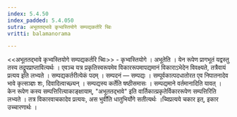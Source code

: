 ```yaml
---
index: 5.4.50
index_padded: 5.4.050
sutra: अभूततद्भावे कृभ्वस्तियोगे सम्पद्यकर्तरि च्विः
vritti: balamanorama

---
```

<<अभूततद्भावे कृभ्वस्तियोगे सम्पद्यकर्तरि च्विः>> - कृभ्वस्तियोगे । अभूतेति । येन रूपेण प्रागभूतं यद्वस्तु तस्य तद्रूपप्राप्तावित्यर्थः । एवञ्च यत्र प्रकृतिस्वरूपमेव विकाररूपमापद्यमानं विकाराऽभेदेन विवक्ष्यते, तत्रैवायं प्रत्यय इति लभ्यते । सम्पद्यकर्तरीत्येकं पदम् । सम्पदनं — सम्पद्यः । सम्पूर्वकात्पदधातोरत एव निपातनादेव भावे कृत्सञ्ज्ञः शः, दिवादित्वाच्छ्यन् । सम्पद्यस्य कर्तेति षष्ठीसमासः । सम्पद्यमाने वर्तमानादिति यावत् । केन रूपेण कस्य सम्पत्तिरित्याकाङ्क्षायाम्, "अभूततद्भावे" इति वार्तिकात्प्रकृतेर्विकाररूपेण सम्पत्तिरिति लभ्यते । तत्र विकारवाचकादेव प्रत्ययः, अस भुवी॑ति धातुभिर्योगे सतीत्यर्थः ।च्विप्रत्यये चकार इत्, इकार उच्चारणार्थः । 
